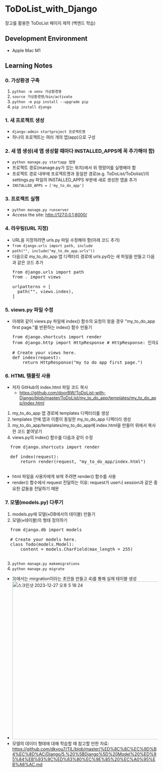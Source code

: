 # ToDoList_with_Django
장고를 활용한 ToDoList 페이지 제작 (백엔드 학습)

## Development Environment
- Apple Mac M1

## Learning Notes
### 0. 가상환경 구축
1. <code>python -m venv 가상환경명</code>
2. <code>source 가상환경명/bin/activate</code>
3. <code>python -m pip install --upgrade pip</code>
4. <code>pip install django</code>
### 1. 새 프로젝트 생성
- <code>django-admin startproject 프로젝트명</code>
- 하나의 프로젝트는 여러 개의 앱(app)으로 구성
### 2. 새 앱 생성(새 앱 생성할 때마다 INSTALLED_APPS에 꼭 추가해야 함)
- <code>python manage.py startapp 앱명</code>
- 프로젝트 경로(manage.py가 있는 위치)에서 위 명령어를 실행해야 함
- 프로젝트 경로 내부에 프로젝트명과 동일한 경로(e.g. ToDoList/ToDolist/)의 settings.py 파일의 INSTALLED_APPS 부분에 새로 생성한 앱을 추가
- <code>INSTALLED_APPS = ['my_to_do_app']</code>
### 3. 프로젝트 실행
- <code>python manage.py runserver</code>
- Access the site: http://127.0.0.1:8000/
### 4. 라우팅(URL 지정)
- URL을 지정하려면 urls.py 파일 수정해야 함(아래 코드 추가)
- <code>from django.urls import path, include</code>
- <code>path("", include("my_to_do_app.urls"))</code>
- 다음으로 my_to_do_app 앱 디렉터리 경로에 urls.py라는 새 파일을 만들고 다음과 같은 코드 추가
  <pre>
  from django.urls import path
  from . import views
    
  urlpatterns = [
    path("", views.index),
  ]
  </pre>
### 5. views.py 파일 수정
- 아래와 같이 views.py 파일에 index() 함수의 요청이 왔을 경우 "my_to_do_app first page."를 반환하는 index() 함수 만들기
  <pre>
  from django.shortcuts import render
  from django.http import HttpResponse # HttpResponse: 인자로 받은 문자열을 User에게 보여 주도록 하는 함수
  
  # Create your views here.
  def index(request):
      return HttpResponse("my_to_do_app first page.")
  </pre>
### 6. HTML 템플릿 사용
- 저자 GitHub의 index.html 파일 코드 복사
  - https://github.com/doorBW/ToDoList-with-Django/blob/master/ToDoList/my_to_do_app/templates/my_to_do_app/index.html
1) my_to_do_app 앱 경로에 templates 디렉터리를 생성
2) templates 안에 앱과 이름이 동일한 my_to_do_app 디렉터리 생성
3) my_to_do_app/templates/my_to_do_app에 index.html을 만들어 위에서 복사한 코드 붙여넣기
4) views.py의 index() 함수를 다음과 같이 수정
  <pre>
  from django.shortcuts import render
  
  def index(request):
      return render(request, "my_to_do_app/index.html")
  </pre>
- html 파일을 사용자에게 보여 주려면 render() 함수를 사용
- render() 함수에서 request 전달하는 이유: request가 user나 session과 같은 중요한 값들을 전달하기 때문
### 7. 모델(models.py) 다루기
1) models.py에 모델(≈DB에서의 테이블) 만들기
2) 모델(≈테이블)의 형태 정의하기
  <pre>
  from django.db import models
    
  # Create your models here.
  class Todo(models.Model):
      content = models.CharField(max_length = 255)
  </pre>
3) <code>python manage.py makemigrations</code>
4) <code>python manage.py migrate</code>
- 3)에서는 mirgration이라는 초안을 만들고 4)를 통해 실제 테이블 생성
- <img width="519" alt="스크린샷 2023-12-27 오후 5 18 24" src="https://github.com/PSLeon24/ToDoList_with_Django/assets/59058869/aa468e5b-1b3c-4b71-81a0-09774ca501a5">
- 모델의 데이터 형태에 대해 학습할 때 참고할 만한 자료: https://github.com/dkyou7/TIL/blob/master/%ED%8C%8C%EC%9D%B4%EC%8D%AC/Django/5.%20%5BDjango%5D%20Model%20%ED%95%84%EB%93%9C%ED%83%80%EC%9E%85%20%EC%A0%95%EB%A6%AC.md
